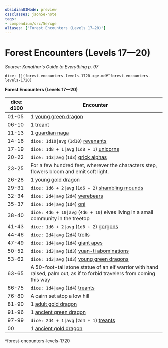 ```yaml
---
obsidianUIMode: preview
cssclasses: json5e-note
tags:
- compendium/src/5e/xge
aliases: ["Forest Encounters (Levels 17—20)"]
---
```

# Forest Encounters (Levels 17—20)
*Source: Xanathar's Guide to Everything p. 97* 

`dice: [](forest-encounters-levels-1720-xge.md#^forest-encounters-levels-1720)`

**Forest Encounters (Levels 17—20)**

| dice: d100 | Encounter |
|------------|-----------|
| 01-05 | 1 [young green dragon](4-Resources/Compendium/bestiary/dragon/young-green-dragon.md) |
| 06-10 | 1 [treant](4-Resources/Compendium/bestiary/plant/treant.md) |
| 11-13 | 1 [guardian naga](4-Resources/Compendium/bestiary/monstrosity/guardian-naga.md) |
| 14-16 | `dice: 1d10\|avg` (`1d10`) [revenants](4-Resources/Compendium/bestiary/undead/revenant.md) |
| 17-19 | `dice: 1d8 + 1\|avg` (`1d8 + 1`) [unicorns](4-Resources/Compendium/bestiary/celestial/unicorn.md) |
| 20-22 | `dice: 1d3\|avg` (`1d3`) [grick alphas](4-Resources/Compendium/bestiary/monstrosity/grick-alpha.md) |
| 23-25 | For a few hundred feet, wherever the characters step, flowers bloom and emit soft light. |
| 26-28 | 1 [young gold dragon](4-Resources/Compendium/bestiary/dragon/young-gold-dragon.md) |
| 29-31 | `dice: 1d6 + 2\|avg` (`1d6 + 2`) [shambling mounds](4-Resources/Compendium/bestiary/plant/shambling-mound.md) |
| 32-34 | `dice: 2d4\|avg` (`2d4`) [werebears](4-Resources/Compendium/bestiary/humanoid/werebear.md) |
| 35-37 | `dice: 1d4\|avg` (`1d4`) [oni](4-Resources/Compendium/bestiary/giant/oni.md) |
| 38-40 | `dice: 4d6 + 10\|avg` (`4d6 + 10`) elves living in a small community in the treetop |
| 41-43 | `dice: 1d6 + 2\|avg` (`1d6 + 2`) [gorgons](4-Resources/Compendium/bestiary/monstrosity/gorgon.md) |
| 44-46 | `dice: 2d4\|avg` (`2d4`) [trolls](4-Resources/Compendium/bestiary/giant/troll.md) |
| 47-49 | `dice: 1d4\|avg` (`1d4`) [giant apes](4-Resources/Compendium/bestiary/beast/giant-ape.md) |
| 50-52 | `dice: 1d3\|avg` (`1d3`) [yuan-ti abominations](4-Resources/Compendium/bestiary/monstrosity/yuan-ti-abomination.md) |
| 53-62 | `dice: 1d3\|avg` (`1d3`) [young green dragons](4-Resources/Compendium/bestiary/dragon/young-green-dragon.md) |
| 63-65 | A 50-foot-tall stone statue of an elf warrior with hand raised, palm out, as if to forbid travelers from coming this way |
| 66-75 | `dice: 1d4\|avg` (`1d4`) [treants](4-Resources/Compendium/bestiary/plant/treant.md) |
| 76-80 | A cairn set atop a low hill |
| 81-90 | 1 [adult gold dragon](4-Resources/Compendium/bestiary/dragon/adult-gold-dragon.md) |
| 91-96 | 1 [ancient green dragon](4-Resources/Compendium/bestiary/dragon/ancient-green-dragon.md) |
| 97-99 | `dice: 2d4 + 1\|avg` (`2d4 + 1`) [treants](4-Resources/Compendium/bestiary/plant/treant.md) |
| 00 | 1 [ancient gold dragon](4-Resources/Compendium/bestiary/dragon/ancient-gold-dragon.md) |
^forest-encounters-levels-1720